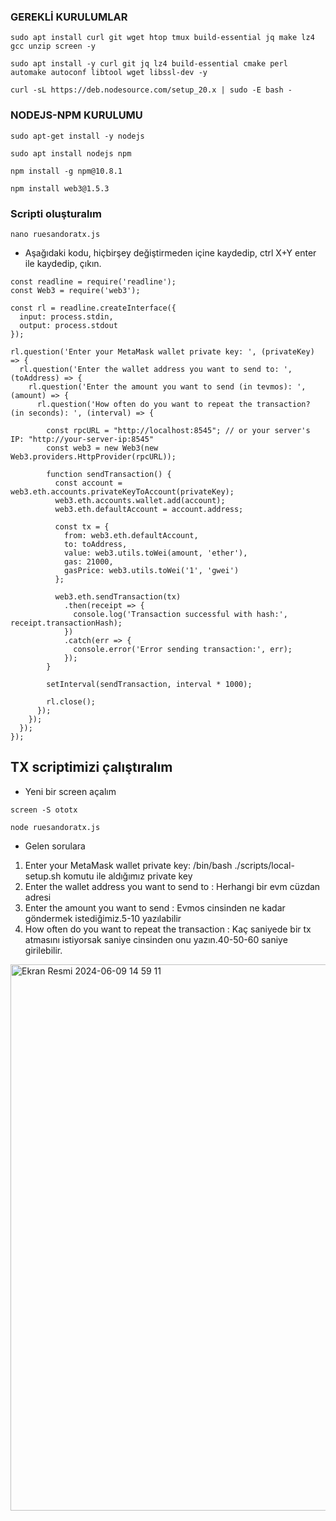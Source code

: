 ### GEREKLİ KURULUMLAR

```
sudo apt install curl git wget htop tmux build-essential jq make lz4 gcc unzip screen -y
```
```
sudo apt install -y curl git jq lz4 build-essential cmake perl automake autoconf libtool wget libssl-dev -y
```
```
curl -sL https://deb.nodesource.com/setup_20.x | sudo -E bash -
```

### NODEJS-NPM KURULUMU
```
sudo apt-get install -y nodejs
```
```
sudo apt install nodejs npm 
```
```
npm install -g npm@10.8.1
```
```
npm install web3@1.5.3
```

### Scripti oluşturalım
```
nano ruesandoratx.js
```
- Aşağıdaki kodu, hiçbirşey değiştirmeden içine kaydedip, ctrl X+Y enter ile kaydedip, çıkın.

```
const readline = require('readline');
const Web3 = require('web3');

const rl = readline.createInterface({
  input: process.stdin,
  output: process.stdout
});

rl.question('Enter your MetaMask wallet private key: ', (privateKey) => {
  rl.question('Enter the wallet address you want to send to: ', (toAddress) => {
    rl.question('Enter the amount you want to send (in tevmos): ', (amount) => {
      rl.question('How often do you want to repeat the transaction? (in seconds): ', (interval) => {

        const rpcURL = "http://localhost:8545"; // or your server's IP: "http://your-server-ip:8545"
        const web3 = new Web3(new Web3.providers.HttpProvider(rpcURL));

        function sendTransaction() {
          const account = web3.eth.accounts.privateKeyToAccount(privateKey);
          web3.eth.accounts.wallet.add(account);
          web3.eth.defaultAccount = account.address;

          const tx = {
            from: web3.eth.defaultAccount,
            to: toAddress,
            value: web3.utils.toWei(amount, 'ether'),
            gas: 21000,
            gasPrice: web3.utils.toWei('1', 'gwei')
          };

          web3.eth.sendTransaction(tx)
            .then(receipt => {
              console.log('Transaction successful with hash:', receipt.transactionHash);
            })
            .catch(err => {
              console.error('Error sending transaction:', err);
            });
        }

        setInterval(sendTransaction, interval * 1000);

        rl.close();
      });
    });
  });
});

```

## TX scriptimizi çalıştıralım
- Yeni bir screen açalım

```
screen -S ototx 
```

```
node ruesandoratx.js
```
- Gelen sorulara 
1) Enter your MetaMask wallet private key: /bin/bash ./scripts/local-setup.sh komutu ile aldığımız private key
2) Enter the wallet address you want to send to : Herhangi bir evm cüzdan adresi
3) Enter the amount you want to send : Evmos cinsinden ne kadar göndermek istediğimiz.5-10 yazılabilir
4) How often do you want to repeat the transaction : Kaç saniyede bir tx atmasını istiyorsak saniye cinsinden onu yazın.40-50-60 saniye girilebilir.

<img width="874" alt="Ekran Resmi 2024-06-09 14 59 11" src="https://github.com/enyaselessar/Airchains/assets/108255403/46787796-4415-4aa2-87c5-46893cdb06c1">


